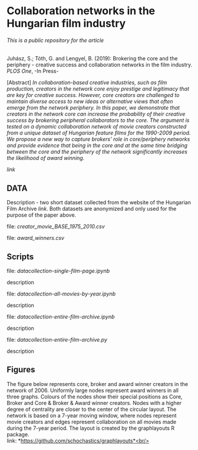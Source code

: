 # Collaboration networks in the Hungarian film industry

###### This is a public repository for the article

Juhász, S.; Tóth, G. and Lengyel, B. (2019): Brokering the core and the periphery - creative success and collaboration networks in the film industry. *PLOS One*, -In Press-

[Abstract]
*In collaboration-based creative industries, such as film production, creators in the network core enjoy prestige and legitimacy that are key for creative success. However, core creators are challenged to maintain diverse access to new ideas or alternative views that often emerge from the network periphery. In this paper, we demonstrate that creators in the network core can increase the probability of their creative success by brokering peripheral collaborators to the core. The argument is tested on a dynamic collaboration network of movie creators constructed from a unique dataset of Hungarian feature films for the 1990-2009 period. We propose a new way to capture brokers’ role in core/periphery networks and provide evidence that being in the core and at the same time bridging between the core and the periphery of the network significantly increases the likelihood of award winning.* <br>

*link* <br>

## DATA <br>

Description - two short dataset collected from the website of the Hungarian Film Archive *link*. Both datasets are anonymized and only used for the purpose of the paper above. <br>

file: *creator_movie_BASE_1975_2010.csv* <br>

file: *award_winners.csv* <br>



## Scripts <br>

file: *datacollection-single-film-page.ipynb*<br>

description <br>

file: *datacollection-all-movies-by-year.ipynb*<br>

description <br>

file: *datacollection-entire-film-archive.ipynb*<br>

description <br>

file: *datacollection-entire-film-archive.py* <br>

description


## Figures <br>
The figure below represents core, broker and award winner creators in the network of 2006. Uniformly large nodes represent award winners in all three graphs. Colours of the nodes show their special positions as Core, Broker and Core & Broker & Award winner creators. Nodes with a higher degree of centrality are closer to the center of the circular layout. The network is based on a 7-year moving window, where nodes represent movie creators and edges represent collaboration on all movies made during the 7-year period. The layout is created by the graphlayouts R package. <br>
link: *https://github.com/schochastics/graphlayouts*<br/>
<br/>



